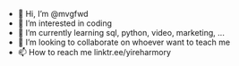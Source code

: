 - 👋 Hi, I’m @mvgfwd
- 👀 I’m interested in coding
- 🌱 I’m currently learning sql, python, video, marketing, ...
- 💞️ I’m looking to collaborate on whoever want to teach me
- 📫 How to reach me linktr.ee/yireharmory

<!---
mvgfwd/mvgfwd is a ✨ special ✨ repository because its `README.md` (this file) appears on your GitHub profile.
You can click the Preview link to take a look at your changes.
--->

